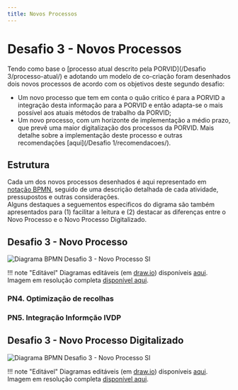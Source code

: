 ```yaml
---
title: Novos Processos
---
```


# Desafio 3 - Novos Processos

Tendo como base o [processo atual descrito pela PORVID](/Desafio 3/processo-atual/) e adotando um modelo de co-criação foram desenhados dois novos processos de acordo com os objetivos deste segundo desafio:

+ Um novo processo que tem em conta o quão critico é para a PORVID a integração desta informação para a PORVID e então adapta-se o mais possível aos atuais métodos de trabalho da PORVID;
+ Um novo processo, com um horizonte de implementação a médio prazo, que prevê uma maior digitalização dos processos da PORVID. Mais detalhe sobre a implementação deste processo e outras recomendações [aqui](/Desafio 1/recomendacoes/).

## Estrutura

Cada um dos novos processos desenhados é aqui representado em [notação BPMN](https://wikipedia.org/wiki/Business_Process_Model_and_Notation), seguido de uma descrição detalhada de cada atividade, pressupostos e outras considerações.  
Alguns destaques a seguementos especificos do digrama são também apresentados para (1) facilitar a leitura e (2) destacar as diferenças entre o Novo Processo e o Novo Processo Digitalizado.

## Desafio 3 - Novo Processo

![Diagrama BPMN Desafio 3 - Novo Processo SI](/diagramas/desafio3/export/desafio3-novo.png)

!!! note "Editável"
    Diagramas editáveis (em [draw.io](https://diagrams.net)) disponíveis [aqui](/diagramas/desafio3/desafio3-novo.drawio).  
    Imagem em resolução completa [disponível aqui](/diagramas/desafio3/export/desafio3-novo.png).
    
### PN4. Optimização de recolhas

### PN5. Integração Informção IVDP

## Desafio 3 - Novo Processo Digitalizado

![Diagrama BPMN Desafio 3 - Novo Processo SI](/diagramas/desafio3/export/desafio3-novo-SI.png)

!!! note "Editável"
    Diagramas editáveis (em [draw.io](https://diagrams.net)) disponíveis [aqui](/diagramas/desafio3/desafio3-novo-SI.drawio).  
    Imagem em resolução completa [disponível aqui](/diagramas/desafio3/export/desafio3-novo-SI.png).
